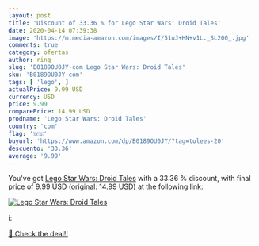 ```yaml
---
layout: post
title: 'Discount of 33.36 % for Lego Star Wars: Droid Tales'
date: 2020-04-14 07:39:38
image: 'https://m.media-amazon.com/images/I/51uJ+HN+v1L._SL200_.jpg'
comments: true
category: ofertas
author: ring
slug: 'B0189OU0JY-com Lego Star Wars: Droid Tales'
sku: 'B0189OU0JY-com'
tags: [ 'lego', ]
actualPrice: 9.99 USD
currency: USD
price: 9.99
comparePrice: 14.99 USD
prodname: 'Lego Star Wars: Droid Tales'
country: 'com'
flag: '🇺🇸'
buyurl: 'https://www.amazon.com/dp/B0189OU0JY/?tag=tolees-20'
descuento: '33.36'
average: '9.99'
---
```


You've got [Lego Star Wars: Droid Tales](https://www.amazon.com/dp/B0189OU0JY/?tag=tolees-20) with a  33.36 % discount, with final price of 9.99 USD (original: 14.99 USD) at the following link:

[![Lego Star Wars: Droid Tales](https://m.media-amazon.com/images/I/51uJ+HN+v1L._SL200_.jpg)](https://www.amazon.com/dp/B0189OU0JY/?tag=tolees-20)

ℹ️:


[🛒 Check the deal!!](https://www.amazon.com/dp/B0189OU0JY/?tag=tolees-20)

